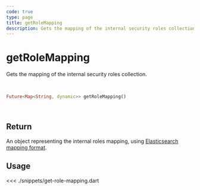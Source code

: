 ```yaml
---
code: true
type: page
title: getRoleMapping
description: Gets the mapping of the internal security roles collection.
---
```


# getRoleMapping

Gets the mapping of the internal security roles collection.

<br />

```dart
Future<Map<String, dynamic>> getRoleMapping()
```

<br />

## Return

An object representing the internal roles mapping, using [Elasticsearch mapping format](https://www.elastic.co/guide/en/elasticsearch/reference/7.4/mapping.html).

## Usage

<<< ./snippets/get-role-mapping.dart
